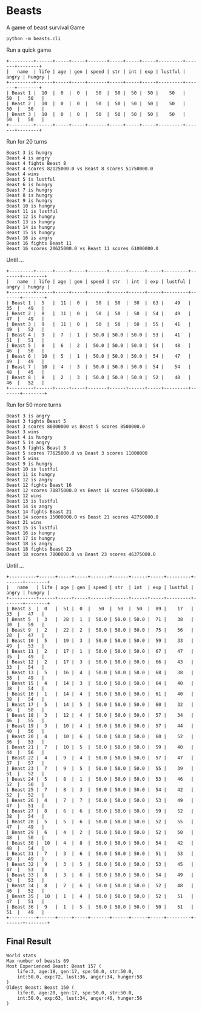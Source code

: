 Beasts
======

A game of beast survival Game


    python -m beasts.cli

Run a quick game

    +---------+------+-----+-----+-------+-----+-----+-----+---------+-------+--------+
    |   name  | life | age | gen | speed | str | int | exp | lustful | angry | hungry |
    +---------+------+-----+-----+-------+-----+-----+-----+---------+-------+--------+
    | Beast 1 |  10  |  0  |  0  |   50  |  50 |  50 |  50 |    50   |   50  |   50   |
    | Beast 2 |  10  |  0  |  0  |   50  |  50 |  50 |  50 |    50   |   50  |   50   |
    | Beast 3 |  10  |  0  |  0  |   50  |  50 |  50 |  50 |    50   |   50  |   50   |
    +---------+------+-----+-----+-------+-----+-----+-----+---------+-------+--------+

Run for 20 turns


    Beast 3 is hungry
    Beast 4 is angry
    Beast 4 fights Beast 8
    Beast 4 scores 82125000.0 vs Beast 8 scores 51750000.0
    Beast 4 wins
    Beast 5 is lustful
    Beast 6 is hungry
    Beast 7 is hungry
    Beast 8 is hungry
    Beast 9 is hungry
    Beast 10 is hungry
    Beast 11 is lustful
    Beast 12 is hungry
    Beast 13 is hungry
    Beast 14 is hungry
    Beast 15 is hungry
    Beast 16 is angry
    Beast 16 fights Beast 11
    Beast 16 scores 20625000.0 vs Beast 11 scores 61000000.0

Until ...

    +---------+------+-----+-----+-------+------+------+-----+---------+-------+--------+
    |   name  | life | age | gen | speed | str  | int  | exp | lustful | angry | hungry |
    +---------+------+-----+-----+-------+------+------+-----+---------+-------+--------+
    | Beast 1 |  5   |  11 |  0  |   50  |  50  |  50  |  63 |    49   |   35  |   49   |
    | Beast 2 |  8   |  11 |  0  |   50  |  50  |  50  |  54 |    49   |   47  |   49   |
    | Beast 3 |  9   |  11 |  0  |   50  |  50  |  50  |  55 |    41   |   49  |   52   |
    | Beast 4 |  9   |  7  |  1  |  50.0 | 50.0 | 50.0 |  53 |    41   |   51  |   51   |
    | Beast 5 |  8   |  6  |  2  |  50.0 | 50.0 | 50.0 |  54 |    48   |   46  |   50   |
    | Beast 6 |  10  |  5  |  1  |  50.0 | 50.0 | 50.0 |  54 |    47   |   49  |   49   |
    | Beast 7 |  10  |  4  |  3  |  50.0 | 50.0 | 50.0 |  54 |    54   |   48  |   45   |
    | Beast 8 |  8   |  2  |  3  |  50.0 | 50.0 | 50.0 |  52 |    48   |   46  |   52   |
    +---------+------+-----+-----+-------+------+------+-----+---------+-------+--------+

Run for 50 more turns

    Beast 3 is angry
    Beast 3 fights Beast 5
    Beast 3 scores 86000000 vs Beast 5 scores 8500000.0
    Beast 3 wins
    Beast 4 is hungry
    Beast 5 is angry
    Beast 5 fights Beast 3
    Beast 5 scores 77625000.0 vs Beast 3 scores 11000000
    Beast 5 wins
    Beast 9 is hungry
    Beast 10 is lustful
    Beast 11 is hungry
    Beast 12 is angry
    Beast 12 fights Beast 16
    Beast 12 scores 70875000.0 vs Beast 16 scores 67500000.0
    Beast 12 wins
    Beast 13 is lustful
    Beast 14 is angry
    Beast 14 fights Beast 21
    Beast 14 scores 15000000.0 vs Beast 21 scores 42750000.0
    Beast 21 wins
    Beast 15 is lustful
    Beast 16 is hungry
    Beast 17 is hungry
    Beast 18 is angry
    Beast 18 fights Beast 23
    Beast 18 scores 7000000.0 vs Beast 23 scores 46375000.0

Until ...

    +----------+------+-----+-----+-------+------+------+-----+---------+-------+--------+
    |   name   | life | age | gen | speed | str  | int  | exp | lustful | angry | hungry |
    +----------+------+-----+-----+-------+------+------+-----+---------+-------+--------+
    | Beast 3  |  0   |  51 |  0  |   50  |  50  |  50  |  89 |    17   |   33  |   47   |
    | Beast 5  |  3   |  28 |  1  |  50.0 | 50.0 | 50.0 |  71 |    38   |   30  |   59   |
    | Beast 9  |  2   |  22 |  2  |  50.0 | 50.0 | 50.0 |  75 |    56   |   28  |   47   |
    | Beast 10 |  5   |  19 |  3  |  50.0 | 50.0 | 50.0 |  59 |    33   |   49  |   53   |
    | Beast 11 |  2   |  17 |  1  |  50.0 | 50.0 | 50.0 |  67 |    47   |   35  |   49   |
    | Beast 12 |  2   |  17 |  3  |  50.0 | 50.0 | 50.0 |  66 |    43   |   33  |   54   |
    | Beast 13 |  5   |  16 |  4  |  50.0 | 50.0 | 50.0 |  68 |    38   |   38  |   49   |
    | Beast 15 |  4   |  14 |  3  |  50.0 | 50.0 | 50.0 |  64 |    40   |   38  |   54   |
    | Beast 16 |  1   |  14 |  4  |  50.0 | 50.0 | 50.0 |  61 |    40   |   38  |   54   |
    | Beast 17 |  5   |  14 |  5  |  50.0 | 50.0 | 50.0 |  60 |    32   |   46  |   58   |
    | Beast 18 |  3   |  12 |  4  |  50.0 | 50.0 | 50.0 |  57 |    34   |   46  |   55   |
    | Beast 19 |  3   |  10 |  4  |  50.0 | 50.0 | 50.0 |  57 |    44   |   40  |   56   |
    | Beast 20 |  4   |  10 |  6  |  50.0 | 50.0 | 50.0 |  60 |    52   |   36  |   53   |
    | Beast 21 |  7   |  10 |  5  |  50.0 | 50.0 | 50.0 |  59 |    40   |   44  |   56   |
    | Beast 22 |  4   |  9  |  4  |  50.0 | 50.0 | 50.0 |  57 |    47   |   37  |   57   |
    | Beast 23 |  7   |  9  |  5  |  50.0 | 50.0 | 50.0 |  55 |    39   |   51  |   52   |
    | Beast 24 |  5   |  8  |  1  |  50.0 | 50.0 | 50.0 |  53 |    46   |   52  |   50   |
    | Beast 25 |  7   |  8  |  3  |  50.0 | 50.0 | 50.0 |  54 |    42   |   52  |   52   |
    | Beast 26 |  4   |  7  |  7  |  50.0 | 50.0 | 50.0 |  53 |    49   |   47  |   51   |
    | Beast 27 |  8   |  6  |  6  |  50.0 | 50.0 | 50.0 |  59 |    52   |   38  |   54   |
    | Beast 28 |  5   |  5  |  6  |  50.0 | 50.0 | 50.0 |  52 |    55   |   47  |   49   |
    | Beast 29 |  6   |  4  |  2  |  50.0 | 50.0 | 50.0 |  52 |    50   |   48  |   50   |
    | Beast 30 |  10  |  4  |  8  |  50.0 | 50.0 | 50.0 |  54 |    42   |   48  |   54   |
    | Beast 31 |  7   |  3  |  6  |  50.0 | 50.0 | 50.0 |  51 |    53   |   49  |   49   |
    | Beast 32 |  9   |  3  |  5  |  50.0 | 50.0 | 50.0 |  53 |    45   |   47  |   53   |
    | Beast 33 |  8   |  3  |  6  |  50.0 | 50.0 | 50.0 |  54 |    49   |   43  |   53   |
    | Beast 34 |  8   |  2  |  6  |  50.0 | 50.0 | 50.0 |  52 |    48   |   46  |   52   |
    | Beast 35 |  10  |  1  |  4  |  50.0 | 50.0 | 50.0 |  52 |    51   |   47  |   51   |
    | Beast 36 |  9   |  1  |  5  |  50.0 | 50.0 | 50.0 |  50 |    51   |   51  |   49   |
    +----------+------+-----+-----+-------+------+------+-----+---------+-------+--------+

Final Result
------------

    World stats
    Max number of beasts 69
    Most Experienced Beast: Beast 157 (
        life:3, age:18, gen:17, spe:50.0, str:50.0,
        int:50.0, exp:72, lust:36, anger:34, hunger:58
    )
    Oldest Beast: Beast 150 (
        life:0, age:20, gen:17, spe:50.0, str:50.0,
        int:50.0, exp:63, lust:34, anger:46, hunger:56
    )
